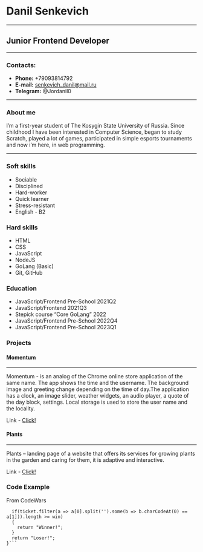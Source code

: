 # **Danil Senkevich**
----

## **Junior Frontend Developer**
----

### **Contacts:**
+ **Phone:** +79093814792
+ **E-mail:** senkevich_danil@mail.ru
+ **Telegram:** @Jordanil0
******

### **About me**
I’m a first-year student of The Kosygin State University of Russia.
Since childhood I have been interested in Computer Science, began to study Scratch, played a lot of games, participated in simple esports tournaments and now i’m here, in web programming. 

----
### **Soft skills**
* Sociable
* Disciplined
* Hard-worker
* Quick learner
* Stress-resistant
* English - B2

### **Hard skills**
* HTML
* CSS
* JavaScript
* NodeJS
* GoLang (Basic)
* Git, GitHub

### **Education**
* JavaScript/Frontend Pre-School 2021Q2
* JavaScript/Frontend 2021Q3
* Stepick course “Core GoLang” 2022
* JavaScript/Frontend Pre-School 2022Q4
* JavaScript/Frontend Pre-School 2023Q1


### **Projects**


#### **Momentum** 
----

Momentum - is an analog of the Chrome online store application of the same name. The app shows the time and the username. The background image and greeting change depending on the time of day.The application has a clock, an image slider, weather widgets, an audio player, a quote of the day block, settings. Local storage is used to store the user name and the locality.

Link - [Click!](https://rolling-scopes-school.github.io/kesarfd-JSFEPRESCHOOL2022Q4/momentum/)


#### **Plants** 
----

Plants – landing page of a website that offers its services for growing plants in the garden and caring for them, it is adaptive and interactive.

Link - [Click!](https://rolling-scopes-school.github.io/kesarfd-JSFEPRESCHOOL2022Q4/plants/)

### **Code Example**
From CodeWars
```function bingo(ticket, win){
  if(ticket.filter(a => a[0].split('').some(b => b.charCodeAt(0) == a[1])).length >= win)
  {
    return "Winner!";
  }
  return "Loser!";
}```

